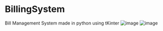 # BillingSystem
Bill Management System made in python using tKinter
![image](https://user-images.githubusercontent.com/80910691/179349794-5cd52145-d4b7-4b6b-be97-015a208997e8.png)
![image](https://user-images.githubusercontent.com/80910691/179349796-71dd38c9-49a2-4148-9386-235c7024ede7.png)
